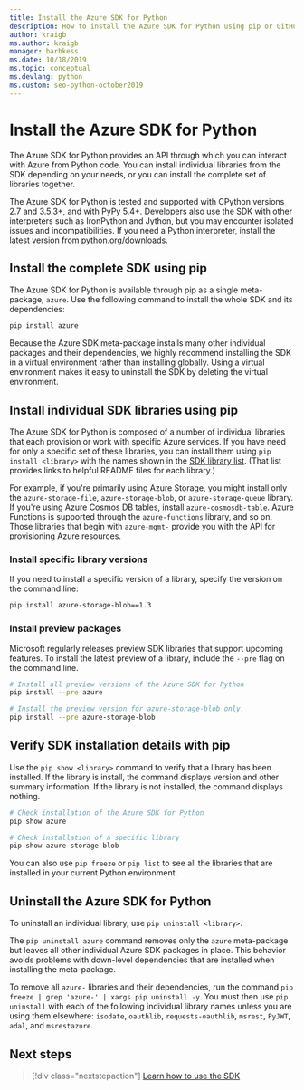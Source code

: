 ```yaml
---
title: Install the Azure SDK for Python
description: How to install the Azure SDK for Python using pip or GitHub. The Azure SDK can be installed as individual libraries or as a complete package.
author: kraigb
ms.author: kraigb
manager: barbkess
ms.date: 10/18/2019
ms.topic: conceptual
ms.devlang: python
ms.custom: seo-python-october2019
---
```


# Install the Azure SDK for Python

The Azure SDK for Python provides an API through which you can interact with Azure from Python code. You can install individual libraries from the SDK depending on your needs, or you can install the complete set of libraries together.

The Azure SDK for Python is tested and supported with CPython versions 2.7 and 3.5.3+, and with PyPy 5.4+. Developers also use the SDK with other interpreters such as IronPython and Jython, but you may encounter isolated issues and incompatibilities. If you need a Python interpreter, install the latest version from [python.org/downloads](https://www.python.org/downloads).

## Install the complete SDK using pip

The Azure SDK for Python is available through pip as a single meta-package, `azure`. Use the following command to install the whole SDK and its dependencies:

```bash
pip install azure
```

Because the Azure SDK meta-package installs many other individual packages and their dependencies, we highly recommend installing the SDK in a virtual environment rather than installing globally. Using a virtual environment makes it easy to uninstall the SDK by deleting the virtual environment.

## Install individual SDK libraries using pip

The Azure SDK for Python is composed of a number of individual libraries that each provision or work with specific Azure services. If you have need for only a specific set of these libraries, you can install them using `pip install <library>` with the names shown in the [SDK library list](https://github.com/Azure/azure-sdk-for-python/blob/master/packages.md). (That list provides links to helpful README files for each library.)

For example, if you're primarily using Azure Storage, you might install only the `azure-storage-file`, `azure-storage-blob`, or `azure-storage-queue` library. If you're using Azure Cosmos DB tables, install `azure-cosmosdb-table`. Azure Functions is supported through the `azure-functions` library, and so on. Those libraries that begin with `azure-mgmt-` provide you with the API for provisioning Azure resources.

### Install specific library versions

If you need to install a specific version of a library, specify the version on the command line:

```bash
pip install azure-storage-blob==1.3
```

### Install preview packages

Microsoft regularly releases preview SDK libraries that support upcoming features. To install the latest preview of a library, include the `--pre` flag on the command line. 

```bash
# Install all preview versions of the Azure SDK for Python
pip install --pre azure

# Install the preview version for azure-storage-blob only.
pip install --pre azure-storage-blob
```

## Verify SDK installation details with pip

Use the `pip show <library>` command to verify that a library has been installed. If the library is install, the command displays version and other summary information. If the library is not installed, the command displays nothing.

```bash
# Check installation of the Azure SDK for Python
pip show azure

# Check installation of a specific library
pip show azure-storage-blob
```

You can also use `pip freeze` or `pip list` to see all the libraries that are installed in your current Python environment.

## Uninstall the Azure SDK for Python

To uninstall an individual library, use `pip uninstall <library>`.

The `pip uninstall azure` command removes only the `azure` meta-package but leaves all other individual Azure SDK packages in place. This behavior avoids problems with down-level dependencies that are installed when installing the meta-package.

To remove all `azure-` libraries and their dependencies, run the command `pip freeze | grep 'azure-' | xargs pip uninstall -y`. You must then use `pip uninstall` with each of the following individual library names unless you are using them elsewhere: `isodate`, `oauthlib`, `requests-oauthlib`, `msrest`, `PyJWT`, `adal`, and `msrestazure`.

## Next steps

> [!div class="nextstepaction"]
> [Learn how to use the SDK](python-sdk-azure-get-started.yml)
